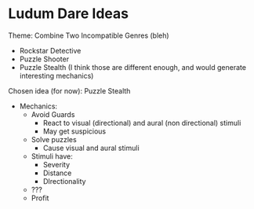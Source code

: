 # Ludum Dare Ideas

Theme: Combine Two Incompatible Genres (bleh)

- Rockstar Detective
- Puzzle Shooter
- Puzzle Stealth (I think those are different enough, and would generate
  interesting mechanics)

Chosen idea (for now): Puzzle Stealth

- Mechanics:
  - Avoid Guards
    - React to visual (directional) and aural (non directional) stimuli
    - May get suspicious
  - Solve puzzles
    - Cause visual and aural stimuli
  - Stimuli have:
    - Severity
    - Distance
    - DIrectionality
  - ???
  - Profit

